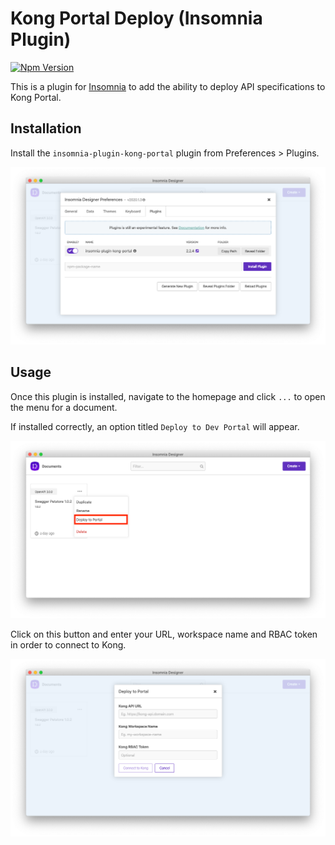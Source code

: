 # Kong Portal Deploy (Insomnia Plugin)

[![Npm Version](https://img.shields.io/npm/v/insomnia-plugin-kong-portal.svg)](https://www.npmjs.com/package/insomnia-plugin-kong-portal)

This is a plugin for [Insomnia](https://insomnia.rest) to add the ability to deploy API specifications to Kong Portal.

## Installation

Install the `insomnia-plugin-kong-portal` plugin from Preferences > Plugins.

![plugins](./assets/plugins.png)

## Usage

Once this plugin is installed, navigate to the homepage and click `...` to open the menu for a document.

If installed correctly, an option titled `Deploy to Dev Portal` will appear.

![dropdown](./assets/dropdown.png)

Click on this button and enter your URL, workspace name and RBAC token in order to connect to Kong.

![connect](assets/connect.png)
